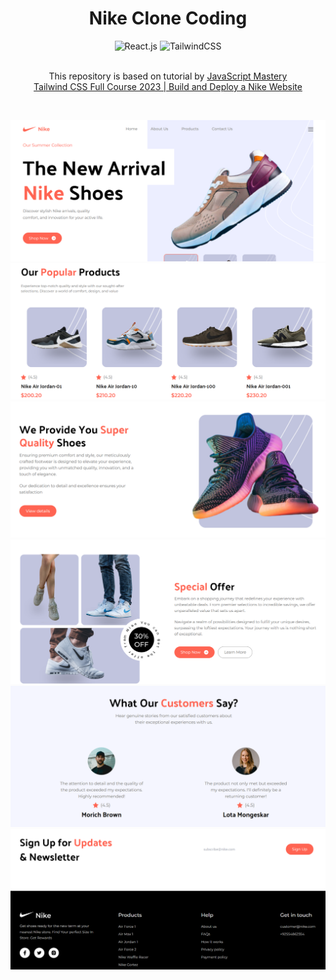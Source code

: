 <div align="center">
  <h1 align="center">Nike Clone Coding</h1>
  <div>
    <img src="https://img.shields.io/badge/React-20232A?style=for-the-badge&logo=react&logoColor=61DAFB" alt="React.js" />
    <img src="https://img.shields.io/badge/Tailwind_CSS-38B2AC?style=for-the-badge&logo=tailwind-css&logoColor=white" alt="TailwindCSS" />
  </div>
  <br />

  <p>
    This repository is based on tutorial by 
    <a href="https://www.youtube.com/@javascriptmastery" target="_blank">JavaScript Mastery</a> <br />
    <a href="https://www.youtube.com/watch?v=tS7upsfuxmo" target="_blank">Tailwind CSS Full Course 2023 | Build and Deploy a Nike Website</a>
  </p>

  <br />
</div>

![home-image](./image/home.png)
![shoe-list-image](./image/shoe-list.png)
![quality-shoes-image](./image/quality-shoes.png)
![special-offer-image](./image/special-offer.png)
![reviews-image](./image/reviews.png)
![footers-image](./image/footers.png)
